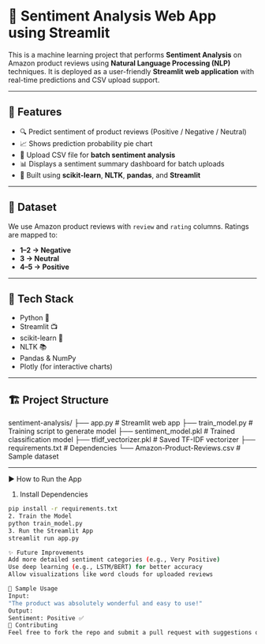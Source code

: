 # 🧠 Sentiment Analysis Web App using Streamlit

This is a machine learning project that performs **Sentiment Analysis** on Amazon product reviews using **Natural Language Processing (NLP)** techniques. 
It is deployed as a user-friendly **Streamlit web application** with real-time predictions and CSV upload support.

---

## 🚀 Features

- 🔍 Predict sentiment of product reviews (Positive / Negative / Neutral)
- 📈 Shows prediction probability pie chart
- 📂 Upload CSV file for **batch sentiment analysis**
- 📊 Displays a sentiment summary dashboard for batch uploads
- 💬 Built using **scikit-learn**, **NLTK**, **pandas**, and **Streamlit**

---

## 📁 Dataset

We use Amazon product reviews with `review` and `rating` columns. Ratings are mapped to:
- **1–2 → Negative**
- **3 → Neutral**
- **4–5 → Positive**

---

## 🧰 Tech Stack

- Python 🐍
- Streamlit 📺
- scikit-learn 🧠
- NLTK 📚
- Pandas & NumPy
- Plotly (for interactive charts)

---

## 🏗️ Project Structure

sentiment-analysis/
├── app.py # Streamlit web app
├── train_model.py # Training script to generate model
├── sentiment_model.pkl # Trained classification model
├── tfidf_vectorizer.pkl # Saved TF-IDF vectorizer
├── requirements.txt # Dependencies
└── Amazon-Product-Reviews.csv # Sample dataset

---

 ▶️ How to Run the App

1. Install Dependencies
```bash
pip install -r requirements.txt
2. Train the Model
python train_model.py
3. Run the Streamlit App
streamlit run app.py

✨ Future Improvements
Add more detailed sentiment categories (e.g., Very Positive)
Use deep learning (e.g., LSTM/BERT) for better accuracy
Allow visualizations like word clouds for uploaded reviews

📌 Sample Usage
Input:
"The product was absolutely wonderful and easy to use!"
Output:
Sentiment: Positive ✅
🤝 Contributing
Feel free to fork the repo and submit a pull request with suggestions or improvements.
